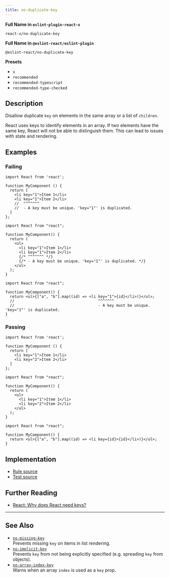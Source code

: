 ```yaml
---
title: no-duplicate-key
---
```


**Full Name in `eslint-plugin-react-x`**

```plain copy
react-x/no-duplicate-key
```

**Full Name in `@eslint-react/eslint-plugin`**

```plain copy
@eslint-react/no-duplicate-key
```

**Presets**

- `x`
- `recommended`
- `recommended-typescript`
- `recommended-type-checked`

## Description

Disallow duplicate `key` on elements in the same array or a list of `children`.

React uses keys to identify elements in an array. If two elements have the same key, React will not be able to distinguish them. This can lead to issues with state and rendering.

## Examples

### Failing

```tsx
import React from 'react';

function MyComponent () {
  return [
    <li key="1">Item 1</li>
    <li key="1">Item 2</li>
    //  ^^^^^^^
    //  - A key must be unique. 'key="1"' is duplicated.
  ]
};
```

```tsx
import React from "react";

function MyComponent() {
  return (
    <ul>
      <li key="1">Item 1</li>
      <li key="1">Item 2</li>
      {/* ^^^^^^^ */}
      {/* - A key must be unique. 'key="1"' is duplicated. */}
    </ul>
  );
}
```

```tsx
import React from "react";

function MyComponent() {
  return <ul>{["a", "b"].map((id) => <li key="1">{id}</li>)}</ul>;
  //                                     ^^^^^^^
  //                                     - A key must be unique. 'key="1"' is duplicated.
}
```

### Passing

```tsx
import React from 'react';

function MyComponent () {
  return [
    <li key="1">Item 1</li>
    <li key="2">Item 2</li>
  ]
};
```

```tsx
import React from "react";

function MyComponent() {
  return (
    <ul>
      <li key="1">Item 1</li>
      <li key="2">Item 2</li>
    </ul>
  );
}
```

```tsx
import React from "react";

function MyComponent() {
  return <ul>{["a", "b"].map((id) => <li key={id}>{id}</li>)}</ul>;
}
```

## Implementation

- [Rule source](https://github.com/Rel1cx/eslint-react/tree/main/packages/plugins/eslint-plugin-react-x/src/rules/no-duplicate-key.ts)
- [Test source](https://github.com/Rel1cx/eslint-react/tree/main/packages/plugins/eslint-plugin-react-x/src/rules/no-duplicate-key.spec.ts)

## Further Reading

- [React: Why does React need keys?](https://react.dev/learn/rendering-lists#why-does-react-need-keys)

---

## See Also

- [`no-missing-key`](./no-missing-key)\
  Prevents missing `key` on items in list rendering.
- [`no-implicit-key`](./no-implicit-key)\
  Prevents `key` from not being explicitly specified (e.g. spreading `key` from objects).
- [`no-array-index-key`](./no-array-index-key)\
  Warns when an array `index` is used as a `key` prop.
